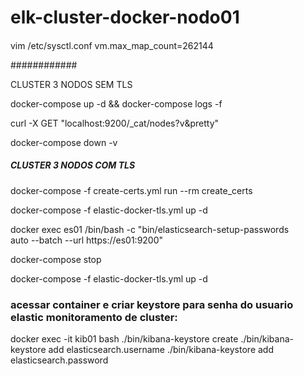 # elk-cluster-docker-nodo01

####

vim /etc/sysctl.conf
vm.max_map_count=262144

############

CLUSTER 3 NODOS SEM TLS

docker-compose up -d && docker-compose logs -f

curl -X GET "localhost:9200/_cat/nodes?v&pretty"

docker-compose down -v

##### CLUSTER 3 NODOS COM TLS

docker-compose -f create-certs.yml run --rm create_certs

docker-compose -f elastic-docker-tls.yml up -d

docker exec es01 /bin/bash -c "bin/elasticsearch-setup-passwords \
auto --batch --url https://es01:9200"

docker-compose stop

docker-compose -f elastic-docker-tls.yml up -d

### acessar container e criar keystore para senha do usuario elastic monitoramento de cluster:
docker exec -it kib01 bash
./bin/kibana-keystore create
./bin/kibana-keystore add elasticsearch.username
./bin/kibana-keystore add elasticsearch.password

